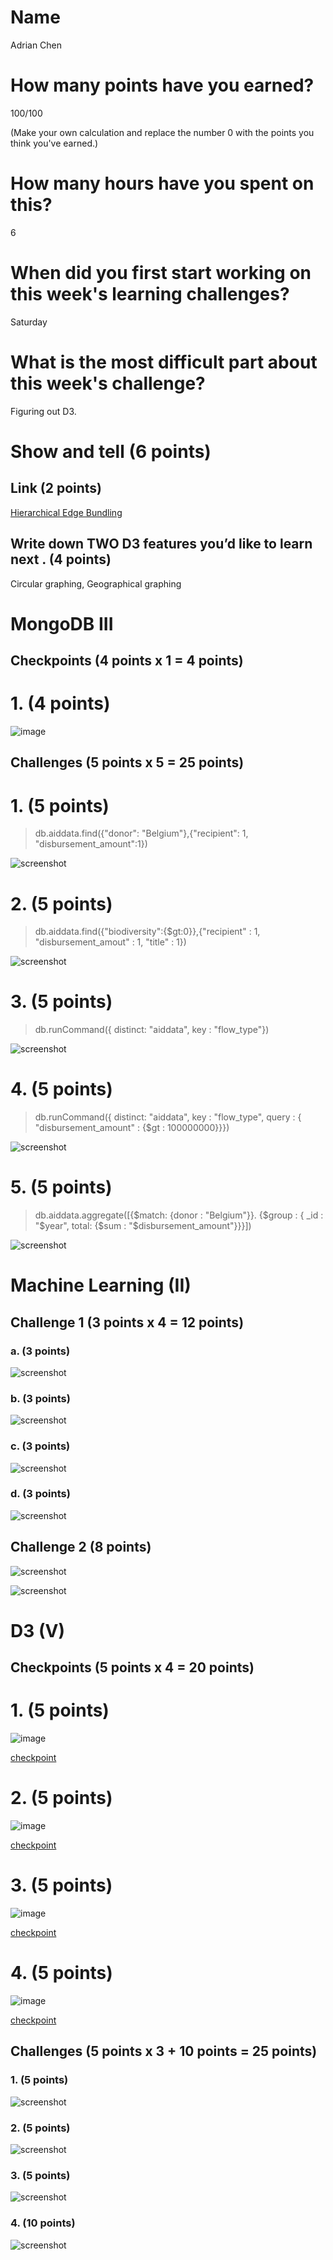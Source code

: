 # Name

Adrian Chen

# How many points have you earned?

100/100

(Make your own calculation and replace the number 0 with the points you think you've earned.)

# How many hours have you spent on this?

6

# When did you first start working on this week's learning challenges?

Saturday

# What is the most difficult part about this week's challenge?

Figuring out D3.

# Show and tell (6 points)

## Link (2 points)

[Hierarchical Edge Bundling](http://bl.ocks.org/mbostock/1044242)

## Write down TWO D3 features you’d like to learn next . (4 points)

Circular graphing, Geographical graphing

# MongoDB III

## Checkpoints (4 points x 1 = 4 points)

# 1. (4 points)

![image](mongoDB/img/CP1.png?raw=true)

## Challenges (5 points x 5 = 25 points)

# 1. (5 points)

> db.aiddata.find({"donor": "Belgium"},{"recipient": 1, "disbursement_amount":1})

![screenshot](mongoDB/img/CH1.png?raw=true)

# 2. (5 points)

> db.aiddata.find({"biodiversity":{$gt:0}},{"recipient" : 1, "disbursement_amout" : 1, "title" : 1})

![screenshot](mongoDB/img/CH2.png?raw=true)

# 3. (5 points)

> db.runCommand({ distinct: "aiddata", key : "flow_type"})

![screenshot](mongoDB/img/CH3.png?raw=true)

# 4. (5 points)

> db.runCommand({ distinct: "aiddata", key : "flow_type", query : { "disbursement_amount" : {$gt : 100000000}}})

![screenshot](mongoDB/img/CH4.png?raw=true)

# 5. (5 points)

> db.aiddata.aggregate([{$match: {donor : "Belgium"}}. {$group : { _id : "$year", total: {$sum : "$disbursement_amount"}}}])

![screenshot](mongoDB/img/CH5.png?raw=true)

# Machine Learning (II)

## Challenge 1 (3 points x 4 = 12 points)

### a. (3 points)

![screenshot](Tableau/img/CH1a.png?raw=true)

### b. (3 points)

![screenshot](Tableau/img/CH1b.png?raw=true)

### c. (3 points) 

![screenshot](Tableau/img/CH1c.png?raw=true)

### d. (3 points) 

![screenshot](Tableau/img/CH1d.png?raw=true)

## Challenge 2 (8 points)

![screenshot](Tableau/img/CH2a.png?raw=true)

![screenshot](Tableau/img/CH2b.png?raw=true)

# D3 (V)

## Checkpoints (5 points x 4 = 20 points)

# 1. (5 points)

![image](d3/img/CP1.png?raw=true)

[checkpoint](d3/src/checkpoint1.html)

# 2. (5 points)

![image](d3/img/CP2.png?raw=true)

[checkpoint](d3/src/checkpoint2.html)

# 3. (5 points)

![image](d3/img/CP3.png?raw=true)

[checkpoint](d3/src/checkpoint3.html)

# 4. (5 points)

![image](d3/img/CP4.png?raw=true)

[checkpoint](d3/src/checkpoint4.html)

## Challenges 	(5 points x 3 + 10 points = 25 points)

### 1. (5 points)

![screenshot](d3/img/CH1.png?raw=true)

### 2. (5 points)

![screenshot](d3/img/CH2.png?raw=true)

### 3. (5 points)

![screenshot](d3/img/CH3.png?raw=true)

### 4. (10 points)

![screenshot](d3/img/CH4.png?raw=true)

